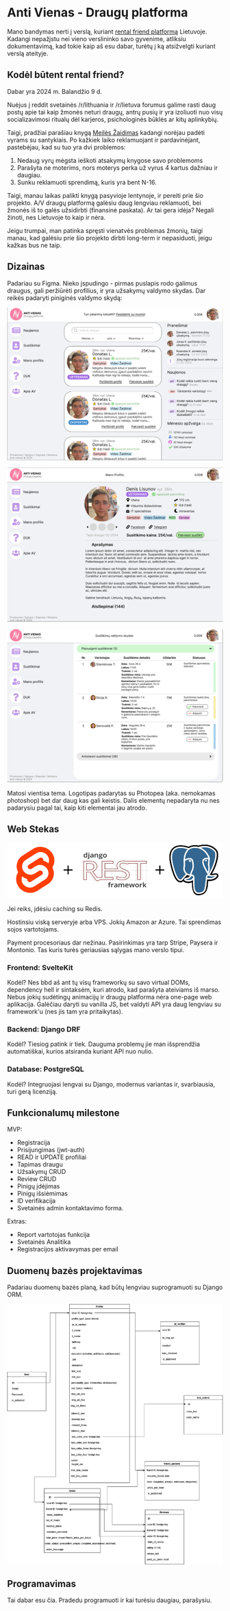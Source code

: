 # Anti Vienas - Draugų platforma

Mano bandymas nerti į verslą, kuriant [rental friend platformą](https://www.afar.com/magazine/the-incredibly-true-story-of-renting-a-friend-in-tokyo) Lietuvoje. Kadangi nepažįstu nei vieno verslininko savo gyvenime, atliksiu dokumentavimą, kad tokie kaip aš esu dabar, turėtų į ką atsižvelgti kuriant verslą ateityje.

## Kodėl būtent rental friend?

Dabar yra 2024 m. Balandžio 9 d. 

Nuėjus į reddit svetainės /r/lithuania ir /r/lietuva forumus galime rasti daug postų apie tai kaip žmonės neturi draugų, antrų pusių ir yra izoliuoti nuo visų socializavimosi ritualų dėl karjeros, psichologinės būklės ar kitų aplinkybių.

Taigi, pradžiai parašiau knygą [Meilės Žaidimas](https://www.meileszaidimas.lt/) kadangi norėjau padėti vyrams su santykiais. Po kažkiek laiko reklamuojant ir pardavinėjant, pastebėjau, kad su tuo yra dvi problemos: 

1) Nedaug vyrų mėgsta ieškoti atsakymų knygose savo problemoms
2) Parašyta ne moterims, nors moterys perka už vyrus 4 kartus dažniau ir daugiau.
3) Sunku reklamuoti sprendimą, kuris yra bent N-16.

Taigi, manau laikas palikti knygą pasyvioje lentynoje, ir pereiti prie šio projekto. A/V draugų platformą galėsiu daug lengviau reklamuoti, bei žmonės iš to galės užsidirbti (finansinė paskata). Ar tai gera idėja? Negali žinoti, nes Lietuvoje to kaip ir nėra.

Jeigu trumpai, man patinka spręsti vienatvės problemas žmonių, taigi manau, kad galėsiu prie šio projekto dirbti long-term ir nepasiduoti, jeigu kažkas bus ne taip.

## Dizainas

Padariau su Figma. Nieko įspudingo - pirmas puslapis rodo galimus draugus, gali peržiūrėti profilius, ir yra užsakymų valdymo skydas. Dar reikės padaryti piniginės valdymo skydą:

![Pagrindinis puslapis](/readme_assets/1.png)

![Profilis](/readme_assets/2.png)

![Užsakymų valdymo skydas](/readme_assets/3.png)

Matosi vientisa tema. Logotipas padarytas su Photopea (aka. nemokamas photoshop) bet dar daug kas gali keistis. Dalis elementų nepadaryta nu nes padarysiu pagal tai, kaip kiti elementai jau atrodo.

## Web Stekas

![SvelteKit + Django DRF + PostgreSQL](/readme_assets/4.png)

Jei reiks, įdėsiu caching su Redis.

Hostinsiu viską serveryje arba VPS. Jokių Amazon ar Azure. Tai sprendimas sojos vartotojams.

Payment procesoriaus dar nežinau. Pasirinkimas yra tarp Stripe, Paysera ir Montonio. Tas kuris turės geriausias sąlygas mano verslo tipui.

### Frontend: SvelteKit

Kodėl? Nes bbd aš ant tų visų frameworkų su savo virtual DOMs, dependency hell ir sintaksėm, kuri atrodo, kad parašyta ateiviams iš marso. Nebus jokių sudėtingų animacijų ir draugų platforma nėra one-page web aplikacija. Galėčiau daryti su vanilla JS, bet valdyti API yra daug lengviau su framework'u (nes jis tam yra pritaikytas).

### Backend: Django DRF

Kodėl? Tiesiog patink ir tiek. Dauguma problemų jie man išsprendžia automatiškai, kurios atsiranda kuriant API nuo nulio.

### Database: PostgreSQL

Kodėl? Integruojasi lengvai su Django, modernus variantas ir, svarbiausia, turi gerą licenziją.

## Funkcionalumų milestone

MVP:
* Registracija
* Prisijungimas (jwt-auth)
* READ ir UPDATE profiliai
* Tapimas draugu
* Užsakymų CRUD
* Review CRUD
* Pinigų įdėjimas
* Pinigų išsiėmimas
* ID verifikacija
* Svetainės admin kontaktavimo forma.

Extras:
* Report vartotojas funkcija
* Svetainės Analitika
* Registracijos aktivavymas per email

## Duomenų bazės projektavimas

Padariau duomenų bazės planą, kad būtų lengviau suprogramuoti su Django ORM.

![pirmoji versija, tikrai bus daugiau](/readme_assets/5.png)

## Programavimas

Tai dabar esu čia. Pradedu programuoti ir kai turėsiu daugiau, parašysiu.
